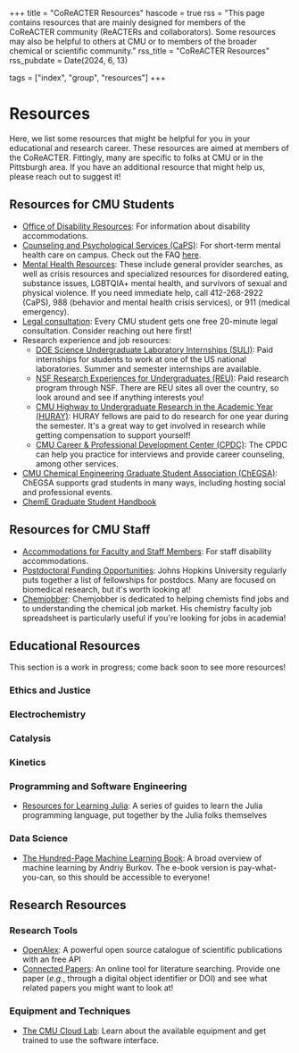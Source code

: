 +++
title = "CoReACTER Resources"
hascode = true
rss = "This page contains resources that are mainly designed for members of the CoReACTER community (ReACTERs and collaborators). Some resources may also be helpful to others at CMU or to members of the broader chemical or scientific community."
rss_title = "CoReACTER Resources"
rss_pubdate = Date(2024, 6, 13)

tags = ["index", "group", "resources"]
+++

# Resources

Here, we list some resources that might be helpful for you in your educational and research career. These resources are aimed at members of the CoReACTER. Fittingly, many are specific to folks at CMU or in the Pittsburgh area. If you have an additional resource that might help us, please reach out to suggest it!

## Resources for CMU Students

* [Office of Disability Resources](https://www.cmu.edu/disability-resources/): For information about disability accommodations. 
* [Counseling and Psychological Services (CaPS)](https://www.cmu.edu/counseling/): For short-term mental health care on campus. Check out the FAQ [here](https://www.cmu.edu/counseling/about-us/faq.html).
* [Mental Health Resources](https://www.cmu.edu/counseling/resources/index.html): These include general provider searches, as well as crisis resources and specialized resources for disordered eating, substance issues, LGBTQIA+ mental health, and survivors of sexual and physical violence. If you need immediate help, call 412-268-2922 (CaPS), 988 (behavior and mental health crisis services), or 911 (medical emergency).
* [Legal consultation](https://www.cmu.edu/student-affairs/resources/legal-consultation.html): Every CMU student gets one free 20-minute legal consultation. Consider reaching out here first!
* Research experience and job resources:
    * [DOE Science Undergraduate Laboratory Internships (SULI)](https://science.osti.gov/wdts/suli): Paid internships for students to work at one of the US national laboratories. Summer and semester internships are available.
    * [NSF Research Experiences for Undergraduates (REU)](https://new.nsf.gov/funding/initiatives/reu/search): Paid research program through NSF. There are REU sites all over the country, so look around and see if anything interests you!
    * [CMU Highway to Undergraduate Research in the Academic Year (HURAY)](https://www.cmu.edu/uro/academic-research/huray/index.html): HURAY fellows are paid to do research for one year during the semester. It's a great way to get involved in research while getting compensation to support yourself!
    * [CMU Career & Professional Development Center (CPDC)](https://www.cmu.edu/career/): The CPDC can help you practice for interviews and provide career counseling, among other services.
* [CMU Chemical Engineering Graduate Student Association (ChEGSA)](http://chegsa.cheme.cmu.edu/): ChEGSA supports grad students in many ways, including hosting social and professional events.
* [ChemE Graduate Student Handbook](https://issuu.com/cmuengineering/docs/cheme-doctoral-student-handbook-2024-2025?fr=sMmM1NzY1MTUzNzE)

## Resources for CMU Staff

* [Accommodations for Faculty and Staff Members](https://www.cmu.edu/hr/work-life/accommodations/index.html): For staff disability accommodations.
* [Postdoctoral Funding Opportunities](https://research.jhu.edu/rdt/funding-opportunities/postdoctoral/): Johns Hopkins University regularly puts together a list of fellowships for postdocs. Many are focused on biomedical research, but it's worth looking at!
* [Chemjobber](https://chemjobber.blogspot.com/): Chemjobber is dedicated to helping chemists find jobs and to understanding the chemical job market. His chemistry faculty job spreadsheet is particularly useful if you're looking for jobs in academia!

## Educational Resources

This section is a work in progress; come back soon to see more resources!

### Ethics and Justice

### Electrochemistry

### Catalysis

### Kinetics

### Programming and Software Engineering

* [Resources for Learning Julia](https://julialang.org/learning/): A series of guides to learn the Julia programming language, put together by the Julia folks themselves

### Data Science

* [The Hundred-Page Machine Learning Book](https://themlbook.com/): A broad overview of machine learning by Andriy Burkov. The e-book version is pay-what-you-can, so this should be accessible to everyone!

## Research Resources

### Research Tools

* [OpenAlex](https://openalex.org/): A powerful open source catalogue of scientific publications with an free API
* [Connected Papers](https://www.connectedpapers.com/): An online tool for literature searching. Provide one paper (*e.g.*, through a digital object identifier or DOI) and see what related papers you might want to look at!

### Equipment and Techniques

* [The CMU Cloud Lab](https://cloudlab.cmu.edu/): Learn about the available equipment and get trained to use the software interface.